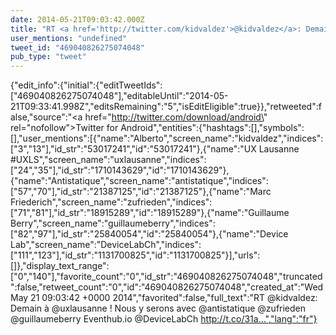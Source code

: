 ```yaml
---
date: 2014-05-21T09:03:42.000Z
title: "RT <a href='http://twitter.com/kidvaldez'>@kidvaldez</a>: Demain à <a href='http://twitter.com/uxlausanne'>@uxlausanne</a> ! Nous y serons avec <a href='http://twitter.com/antistatique'>@antistatique</a> <a href='http://twitter.com/zufrieden'>@zufrieden</a> <a href='http://twitter.com/guillaumeberry'>@guillaumeberry</a> Eventhub.io  <a href='http://twitter.com/DeviceLabCh'>@DeviceLabCh</a> http://t.co/31a…″"
user_mentions: "undefined"
tweet_id: "469040826275074048"
pub_type: "tweet"
---
```

{"edit_info":{"initial":{"editTweetIds":["469040826275074048"],"editableUntil":"2014-05-21T09:33:41.998Z","editsRemaining":"5","isEditEligible":true}},"retweeted":false,"source":"<a href=\"http://twitter.com/download/android\" rel=\"nofollow\">Twitter for Android</a>","entities":{"hashtags":[],"symbols":[],"user_mentions":[{"name":"Alberto","screen_name":"kidvaldez","indices":["3","13"],"id_str":"53017241","id":"53017241"},{"name":"UX Lausanne #UXLS","screen_name":"uxlausanne","indices":["24","35"],"id_str":"1710143629","id":"1710143629"},{"name":"Antistatique","screen_name":"antistatique","indices":["57","70"],"id_str":"21387125","id":"21387125"},{"name":"Marc Friederich","screen_name":"zufrieden","indices":["71","81"],"id_str":"18915289","id":"18915289"},{"name":"Guillaume Berry","screen_name":"guillaumeberry","indices":["82","97"],"id_str":"25840054","id":"25840054"},{"name":"Device Lab","screen_name":"DeviceLabCh","indices":["111","123"],"id_str":"1131700825","id":"1131700825"}],"urls":[]},"display_text_range":["0","140"],"favorite_count":"0","id_str":"469040826275074048","truncated":false,"retweet_count":"0","id":"469040826275074048","created_at":"Wed May 21 09:03:42 +0000 2014","favorited":false,"full_text":"RT @kidvaldez: Demain à @uxlausanne ! Nous y serons avec @antistatique @zufrieden @guillaumeberry Eventhub.io  @DeviceLabCh http://t.co/31a…","lang":"fr"}
